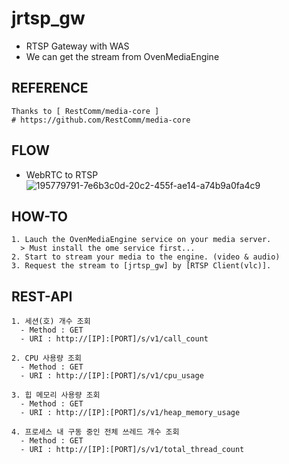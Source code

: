 # jrtsp_gw
- RTSP Gateway with WAS
- We can get the stream from OvenMediaEngine
  
## REFERENCE
~~~
Thanks to [ RestComm/media-core ]
# https://github.com/RestComm/media-core
~~~
  
## FLOW
- WebRTC to RTSP
  ![195779791-7e6b3c0d-20c2-455f-ae14-a74b9a0fa4c9](https://user-images.githubusercontent.com/37236920/196082925-da256ce6-ce80-4e71-942e-823c08a6f010.png)
  
## HOW-TO
~~~
1. Lauch the OvenMediaEngine service on your media server.
  > Must install the ome service first...
2. Start to stream your media to the engine. (video & audio)
3. Request the stream to [jrtsp_gw] by [RTSP Client(vlc)].
~~~
  
## REST-API
~~~
1. 세션(호) 개수 조회
  - Method : GET
  - URI : http://[IP]:[PORT]/s/v1/call_count

2. CPU 사용량 조회
  - Method : GET
  - URI : http://[IP]:[PORT]/s/v1/cpu_usage

3. 힙 메모리 사용량 조회
  - Method : GET
  - URI : http://[IP]:[PORT]/s/v1/heap_memory_usage

4. 프로세스 내 구동 중인 전체 쓰레드 개수 조회
  - Method : GET
  - URI : http://[IP]:[PORT]/s/v1/total_thread_count

~~~
  
